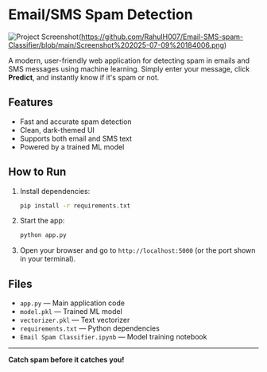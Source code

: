 # Email/SMS Spam Detection

![Project Screenshot](https://user-images.githubusercontent.com/your-screenshot-url.png)(https://github.com/RahulH007/Email-SMS-spam-Classifier/blob/main/Screenshot%202025-07-09%20184006.png)

A modern, user-friendly web application for detecting spam in emails and SMS messages using machine learning. Simply enter your message, click **Predict**, and instantly know if it's spam or not.

## Features
- Fast and accurate spam detection
- Clean, dark-themed UI
- Supports both email and SMS text
- Powered by a trained ML model

## How to Run
1. Install dependencies:
   ```bash
   pip install -r requirements.txt
   ```
2. Start the app:
   ```bash
   python app.py
   ```
3. Open your browser and go to `http://localhost:5000` (or the port shown in your terminal).

## Files
- `app.py` — Main application code
- `model.pkl` — Trained ML model
- `vectorizer.pkl` — Text vectorizer
- `requirements.txt` — Python dependencies
- `Email Spam Classifier.ipynb` — Model training notebook

---

**Catch spam before it catches you!**
